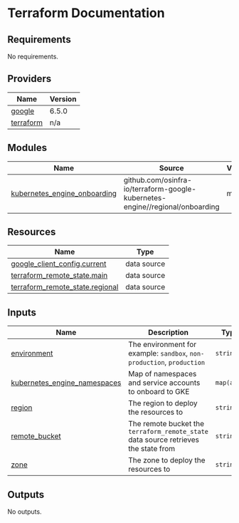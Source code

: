 # Terraform Documentation

<!-- BEGIN_TF_DOCS -->
## Requirements

No requirements.

## Providers

| Name | Version |
|------|---------|
| <a name="provider_google"></a> [google](#provider\_google) | 6.5.0 |
| <a name="provider_terraform"></a> [terraform](#provider\_terraform) | n/a |

## Modules

| Name | Source | Version |
|------|--------|---------|
| <a name="module_kubernetes_engine_onboarding"></a> [kubernetes\_engine\_onboarding](#module\_kubernetes\_engine\_onboarding) | github.com/osinfra-io/terraform-google-kubernetes-engine//regional/onboarding | main |

## Resources

| Name | Type |
|------|------|
| [google_client_config.current](https://registry.terraform.io/providers/hashicorp/google/latest/docs/data-sources/client_config) | data source |
| [terraform_remote_state.main](https://registry.terraform.io/providers/hashicorp/terraform/latest/docs/data-sources/remote_state) | data source |
| [terraform_remote_state.regional](https://registry.terraform.io/providers/hashicorp/terraform/latest/docs/data-sources/remote_state) | data source |

## Inputs

| Name | Description | Type | Default | Required |
|------|-------------|------|---------|:--------:|
| <a name="input_environment"></a> [environment](#input\_environment) | The environment for example: `sandbox`, `non-production`, `production` | `string` | `"sandbox"` | no |
| <a name="input_kubernetes_engine_namespaces"></a> [kubernetes\_engine\_namespaces](#input\_kubernetes\_engine\_namespaces) | Map of namespaces and service accounts to onboard to GKE | `map(any)` | n/a | yes |
| <a name="input_region"></a> [region](#input\_region) | The region to deploy the resources to | `string` | n/a | yes |
| <a name="input_remote_bucket"></a> [remote\_bucket](#input\_remote\_bucket) | The remote bucket the `terraform_remote_state` data source retrieves the state from | `string` | n/a | yes |
| <a name="input_zone"></a> [zone](#input\_zone) | The zone to deploy the resources to | `string` | n/a | yes |

## Outputs

No outputs.
<!-- END_TF_DOCS -->

